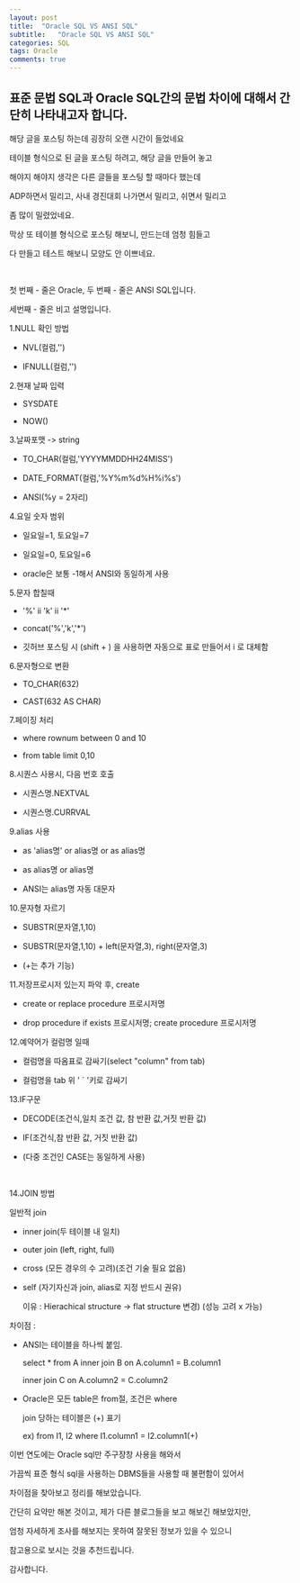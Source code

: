 ```yaml
---
layout: post
title:  "Oracle SQL VS ANSI SQL"
subtitle:   "Oracle SQL VS ANSI SQL"
categories: SQL
tags: Oracle
comments: true
---
```


## 표준 문법 SQL과 Oracle SQL간의 문법 차이에 대해서 간단히 나타내고자 합니다.

해당 글을 포스팅 하는데 굉장히 오랜 시간이 들었네요

테이블 형식으로 된 글을 포스팅 하려고, 해당 글을 만들어 놓고

해야지 해야지 생각은 다른 글들을 포스팅 할 때마다 했는데

ADP하면서 밀리고, 사내 경진대회 나가면서 밀리고, 쉬면서 밀리고

좀 많이 밀렸었네요.

막상 또 테이블 형식으로 포스팅 해보니, 만드는데 엄청 힘들고

다 만들고 테스트 해보니 모양도 안 이쁘네요.

<br/>

첫 번째 - 줄은 Oracle, 두 번째 - 줄은 ANSI SQL입니다.

세번째 - 줄은 비고 설명입니다.


1.NULL 확인 방법

- NVL(컬럼,'')

- IFNULL(컬럼,'')

2.현재 날짜 입력

- SYSDATE

- NOW()

3.날짜포맷 -> string

- TO_CHAR(컬럼,'YYYYMMDDHH24MISS')

- DATE_FORMAT(컬럼,'%Y%m%d%H%i%s')

- ANSI(%y = 2자리)

4.요일 숫자 범위

- 일요일=1, 토요일=7

- 일요일=0, 토요일=6

- oracle은 보통 -1해서 ANSI와 동일하게 사용

5.문자 합칠때

- '%' ii 'k' ii '*'

- concat('%','k','*')

- 깃허브 포스팅 시 (shift + \) 을 사용하면 자동으로 표로 만들어서 i 로 대체함

6.문자형으로 변환

- TO_CHAR(632)

- CAST(632 AS CHAR)

7.페이징 처리

- where rownum between 0 and 10

- from table limit 0,10

8.시퀀스 사용시, 다음 번호 호출

- 시퀀스명.NEXTVAL

- 시퀀스명.CURRVAL

9.alias 사용
- as 'alias명' or alias명 or as alias명

- as alias명 or alias명

- ANSI는 alias명 자동 대문자

10.문자형 자르기

- SUBSTR(문자열,1,10)

- SUBSTR(문자열,1,10) + left(문자열,3), right(문자열,3)

- (+는 추가 기능)

11.저장프로시저 있는지 파악 후, create

- create or replace procedure 프로시저명

- drop procedure if exists 프로시저명; create procedure 프로시저명

12.예약어가 컬럼명 일때

- 컬럼명을 따옴표로 감싸기(select "column" from tab)

- 컬럼명을 tab 위 ' ` '키로 감싸기

13.IF구문

- DECODE(조건식,일치 조건 값, 참 반환 값,거짓 반환 값)

- IF(조건식,참 반환 값, 거짓 반환 값)

- (다중 조건인 CASE는 동일하게 사용)

<br/>

14.JOIN 방법

일반적 join  

- inner join(두 테이블 내 일치)

- outer join (left, right, full)

- cross (모든 경우의 수 고려)(조건 기술 필요 없음)

- self (자기자신과 join, alias로 지정 반드시 권유)

  이유 : Hierachical structure -> flat structure 변경) (성능 고려 x 가능)

차이점 :

- ANSI는 테이블을 하나씩 붙임.

  select * from A inner join B on A.column1 = B.column1

  inner join C on A.column2 = C.column2

- Oracle은 모든 table은 from절, 조건은 where

  join 당하는 테이블은 (+) 표기

  ex) from I1, I2 where I1.column1 = I2.column1(+)

이번 연도에는 Oracle sql만 주구장창 사용을 해와서

가끔씩 표준 형식 sql을 사용하는 DBMS들을 사용할 때 불편함이 있어서

차이점을 찾아보고 정리를 해보았습니다.

간단히 요약만 해본 것이고, 제가 다른 블로그들을 보고 해보긴 해보았지만, 

엄청 자세하게 조사를 해보지는 못하여 잘못된 정보가 있을 수 있으니

참고용으로 보시는 것을 추천드립니다.

감사합니다.

